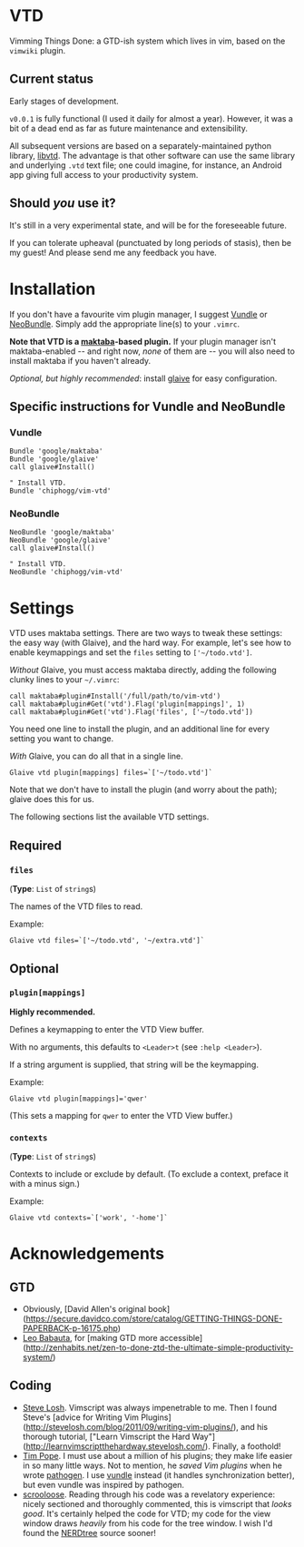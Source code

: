 # VTD

Vimming Things Done: a GTD-ish system which lives in vim, based on the
`vimwiki` plugin.

## Current status

Early stages of development.

`v0.0.1` is fully functional (I used it daily for almost a year). However, it
was a bit of a dead end as far as future maintenance and extensibility.

All subsequent versions are based on a separately-maintained python library,
[libvtd](http://github.com/chiphogg/libvtd).  The advantage is that other
software can use the same library and underlying `.vtd` text file; one could
imagine, for instance, an Android app giving full access to your productivity
system.

## Should _you_ use it?

It's still in a very experimental state, and will be for the foreseeable future.

If you can tolerate upheaval (punctuated by long periods of stasis), then be my
guest!  And please send me any feedback you have.

# Installation

If you don't have a favourite vim plugin manager, I suggest
[Vundle](https://github.com/gmarik/vundle) or
[NeoBundle](https://github.com/Shougo/neobundle.vim).
Simply add the appropriate line(s) to your `.vimrc`.

**Note that VTD is a [maktaba](https://github.com/google/maktaba)-based
plugin.**  If your plugin manager isn't maktaba-enabled -- and right now, _none_
of them are -- you will also need to install maktaba if you haven't already.

_Optional, but highly recommended_: install [glaive](https://github.com/google/glaive)
for easy configuration.

## Specific instructions for Vundle and NeoBundle

### Vundle

```vim
Bundle 'google/maktaba'
Bundle 'google/glaive'
call glaive#Install()

" Install VTD.
Bundle 'chiphogg/vim-vtd'
```

### NeoBundle
```vim
NeoBundle 'google/maktaba'
NeoBundle 'google/glaive'
call glaive#Install()

" Install VTD.
NeoBundle 'chiphogg/vim-vtd'
```

# Settings

VTD uses maktaba settings.  There are two ways to tweak these settings: the easy
way (with Glaive), and the hard way.  For example, let's see how to enable
keymappings and set the `files` setting to `['~/todo.vtd']`.

_Without_ Glaive, you must access maktaba directly, adding the following clunky
lines to your `~/.vimrc`:
```vim
call maktaba#plugin#Install('/full/path/to/vim-vtd')
call maktaba#plugin#Get('vtd').Flag('plugin[mappings]', 1)
call maktaba#plugin#Get('vtd').Flag('files', ['~/todo.vtd'])
```
You need one line to install the plugin, and an additional line for every
setting you want to change.

_With_ Glaive, you can do all that in a single line.
```vim
Glaive vtd plugin[mappings] files=`['~/todo.vtd']`
```
Note that we don't have to install the plugin (and worry about the path); glaive
does this for us.

The following sections list the available VTD settings.

## Required

### `files`

(**Type**: `List` of `string`s)

The names of the VTD files to read.

Example:
```vim
Glaive vtd files=`['~/todo.vtd', '~/extra.vtd']`
```

## Optional

### `plugin[mappings]`

**Highly recommended.**

Defines a keymapping to enter the VTD View buffer.

With no arguments, this defaults to `<Leader>t` (see `:help <Leader>`).

If a string argument is supplied, that string will be the keymapping.

Example:
```vim
Glaive vtd plugin[mappings]='qwer'
```
(This sets a mapping for `qwer` to enter the VTD View buffer.)

### `contexts`

(**Type**: `List` of `string`s)

Contexts to include or exclude by default.
(To exclude a context, preface it with a minus sign.)

Example:
```vim
Glaive vtd contexts=`['work', '-home']`
```

# Acknowledgements

## GTD

  - Obviously, 
     [David Allen's original book]
     (https://secure.davidco.com/store/catalog/GETTING-THINGS-DONE-PAPERBACK-p-16175.php)
  - [Leo Babauta](http://leobabauta.com/), for
     [making GTD more accessible]
     (http://zenhabits.net/zen-to-done-ztd-the-ultimate-simple-productivity-system/)

## Coding

  - [Steve Losh](http://stevelosh.com/).
    Vimscript was always impenetrable to me.  Then I found Steve's 
    [advice for Writing Vim Plugins]
    (http://stevelosh.com/blog/2011/09/writing-vim-plugins/),
    and his thorough tutorial,
    ["Learn Vimscript the Hard Way"]
    (http://learnvimscriptthehardway.stevelosh.com/).
    Finally, a foothold!
  - [Tim Pope](http://tpo.pe/).
    I must use about a million of his plugins;
    they make life easier in so many little ways.
    Not to mention, he *saved Vim plugins* when he wrote
    [pathogen](https://github.com/tpope/vim-pathogen/).
    I use [vundle](https://github.com/gmarik/vundle/) instead
    (it handles synchronization better),
    but even vundle was inspired by pathogen.
  - [scrooloose](https://github.com/scrooloose).
    Reading through his code was a revelatory experience:
    nicely sectioned and thoroughly commented,
    this is vimscript that _looks good_.
    It's certainly helped the code for VTD;
    my code for the view window draws *heavily*
    from his code for the tree window.
    I wish I'd found the
    [NERDtree](https://github.com/scrooloose/nerdtree)
    source sooner!
    
